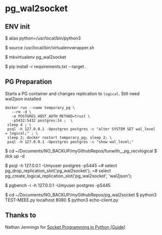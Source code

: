 # pg_wal2socket

## ENV init
$ alias python=/usr/local/bin/python3

$ source /usr/local/bin/virtualenvwrapper.sh

$ mkvirtualenv pg_wal2socket

$ pip install -r requirements.txt --target .

## PG Preparation

Starts a PG container and changes replication to `logical`.
Still need wal2json installed
```
docker run --name temporary_pg \
   --rm -d \
   -e POSTGRES_HOST_AUTH_METHOD=trust \
   -p5432:5432 postgres:14 ;  \
 sleep 4 ; \
 psql -h 127.0.0.1 -Upostgres postgres -c "alter SYSTEM SET wal_level = logical;" ; \
 sleep 2; docker restart temporary_pg; sleep 2; \
 psql -h 127.0.0.1 -Upostgres postgres -c "show wal_level;"
```


$ cd ~/Documents/NO_BACKUP/myGithubRepos/funwith__pg_recvlogical
$ dck up -d

$ psql -h 127.0.0.1 -Umyuser postgres -p5445
=# select pg_drop_replication_slot('pg_wal2socket');
=# select pg_create_logical_replication_slot('pg_wal2socket', 'wal2json');

$ pgbench -i  -h 127.0.0.1 -Umyuser postgres -p5445


$ cd ~/Documents/NO_BACKUP/myGithubRepos/pg_wal2socket
$ python3 TEST-MEEE.py localhost 8080
$ python3 echo-client.py

## Thanks to
Nathan Jennings for [Socket Programming in Python (Guide)](https://realpython.com/python-sockets/)
